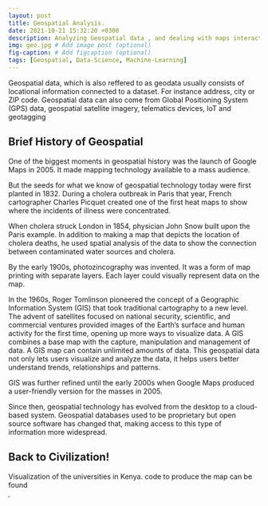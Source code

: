 ```yaml
---
layout: post
title: Geospatial Analysis.
date: 2021-10-21 15:32:20 +0300
description: Analyzing Geospatial data , and dealing with maps interactively. # Add post description (optional)
img: geo.jpg # Add image post (optional)
fig-caption: # Add figcaption (optional)
tags: [Geospatial, Data-Science, Machine-Learning]
---
```


Geospatial data, which is also reffered to as geodata usually consists of locational information connected to a dataset. For instance address, city or ZIP code. Geospatial data can also come from Global Positioning System (GPS) data, geospatial satellite imagery, telematics devices, IoT and geotagging
## Brief History of Geospatial
One of the biggest moments in geospatial history was the launch of Google Maps in 2005. It made mapping technology available to a mass audience.

But the seeds for what we know of geospatial technology today were first planted in 1832. During a cholera outbreak in Paris that year, French cartographer Charles Picquet created one of the first heat maps to show where the incidents of illness were concentrated.

When cholera struck London in 1854, physician John Snow built upon the Paris example. In addition to making a map that depicts the location of cholera deaths, he used spatial analysis of the data to show the connection between contaminated water sources and cholera.

By the early 1900s, photozincography was invented. It was a form of map printing with separate layers. Each layer could visually represent data on the map.

In the 1960s, Roger Tomlinson pioneered the concept of a Geographic Information System (GIS) that took traditional cartography to a new level. The advent of satellites focused on national security, scientific, and commercial ventures provided images of the Earth’s surface and human activity for the first time, opening up more ways to visualize data. A GIS combines a base map with the capture, manipulation and management of data. A GIS map can contain unlimited amounts of data. This geospatial data not only lets users visualize and analyze the data, it helps users better understand trends, relationships and patterns.

GIS was further refined until the early 2000s when Google Maps produced a user-friendly version for the masses in 2005.

Since then, geospatial technology has evolved from the desktop to a cloud-based system. Geospatial databases used to be proprietary but open source software has changed that, making access to this type of information more widespread.

## Back to Civilization!

Visualization of the universities in Kenya. code to produce the map can be found 

<iframe src="https://www.kaggleusercontent.com/kf/77684997/eyJhbGciOiJkaXIiLCJlbmMiOiJBMTI4Q0JDLUhTMjU2In0..v6-pRH40vhS7NU20CQjTXg.MQRa5LR9bqEXwGxUHmh--Bai2ceUgz4p8Dyl91BN_BHDXiNwITGmo4bOKr-_CgaadqemE4OkCMxcwWFHK3ULQlQ3LmQ0g_EYmbpP9AOcbUPRh2Cn2gTCIYNd5A9UmTGNY2TKvThfcnXFAcIFkQNxcUH9zGTKt3L1EJAzHdP1nqnIfo3-01M28f9a9Ks2H1SHCPs1NKzh34FVhqpVMZW_jbJdKm_uVxc8onBYqUa7DaScQbtBF1IZ_T791cgCq3pXmwuOF05UJYQNDzXe9enapaowrZGmM7-Rvp58mnxo_E6huGZGSw3Jyu2CQnQLCRq4DZWrj1fscEbIaix5Jiwe1zNolCZza7I6bj7lCU2lrOqEqUnDapZoh9FJB8VWJ3Q25W0Cb1U8mehnrQx_bzqD-70Q2XQkc_rtPATvVwAhXnQQTSzDU8ac2UCx4TM2W3Q9GOnj7oGeOcF0r2CuZx2LgeDJaRiLit1yOLwis4O7tt1zn4VDcOYLQrSWJ3EmsKzxzyMqFdA7dkGAndNFOgk7vOk8amTW1_TRoz75Z1nCSC1-3fep5sN7NDZQuoDSDHCIec9Tr9IaUFzxCIH_rX7AlIK-Kf6QygTxwa1zGkSA6hpR1fhhczBBxaoPGvmVAP5ZxNBkQrnU-CHySQAu7_aQTOnBeIe68_8zczOnlCeLhV4.EgPj-fl8Fi8EDbGPcO0xuA/uni.html" width="0" height="0"></iframe>

